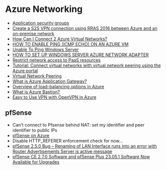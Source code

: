# Azure Networking

- [Application security groups](https://docs.microsoft.com/en-us/azure/virtual-network/security-overview#application-security-groups)
- [Create a S2S VPN connection using RRAS 2016 between Azure and an on-premise network](https://oktotechnologies.ca/2018/12/18/create-a-s2s-connection-between-on-prem-and-azure-network/)
- [How Can I Connect 2 Azure Virtual Networks?](https://www.petri.com/can-connect-2-azure-virtual-networks)
- [HOW TO ENABLE PING (ICMP ECHO) ON AN AZURE VM](https://www.thomasmaurer.ch/2019/09/how-to-enable-ping-icmp-echo-on-an-azure-vm/)
- [Unable To Ping Windows Server](https://docs.microsoft.com/en-us/archive/blogs/rmilne/unable-to-ping-windows-server#enabling-imcp-v4-using-powershell)
- [HOW TO SET UP WINDOWS SERVER AZURE NETWORK ADAPTER](https://www.thomasmaurer.ch/2018/09/windows-server-azure-network-adapter/)
- [Restrict network access to PaaS resources](https://docs.microsoft.com/en-us/azure/virtual-network/tutorial-restrict-network-access-to-resources)
- [Tutorial: Connect virtual networks with virtual network peering using the Azure portal](https://docs.microsoft.com/en-us/azure/virtual-network/tutorial-connect-virtual-networks-portal#communicate-between-vms)
- [Virtual Network Peering](https://docs.microsoft.com/en-gb/azure/virtual-network/virtual-network-peering-overview)
- [What is Azure Application Gateway?](https://docs.microsoft.com/en-us/azure/application-gateway/overview)
- [Overview of load-balancing options in Azure](https://docs.microsoft.com/en-us/azure/architecture/guide/technology-choices/load-balancing-overview)
- [What is Azure Bastion?](https://docs.microsoft.com/en-us/azure/bastion/bastion-overview)
- [Easy to Use VPN with OpenVPN in Azure](https://build5nines.com/easy-to-use-vpn-openvpn-in-azure/#create_a_openvpn_virtual_machine_in_azure)

## pfSense

- Can't connect to Pfsense behind NAT: set my identifier and peer identifier to public IPs
- [pfSense on Azure](https://www.christofvg.be/2019/01/12/pfSense-on-Azure-Part-1-Create-pfSense-Virtual-Machine/)
- Disable HTTP_REFERER enforcement check for now...
- [pfSense 2.5.0 Bug – Renaming of LAN Interface runs into an error with Router Advertisements Server is active message](https://blog.matrixpost.net/pfsense-2-5-0-bug-renaming-of-lan-interface-runs-into-an-error-regarding-router-advertisements-server-is-active/)
- [pfSense CE 2.7.0 Software and pfSense Plus 23.05.1 Software Now Available for Upgrades](https://www.netgate.com/blog/pfsense-2.7.0-and-23.05)